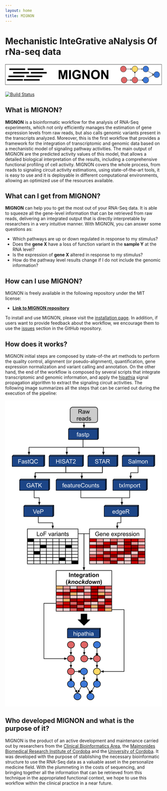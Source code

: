 ```yaml
---
layout: home
title: MIGNON
---
```


# **M**echanistic **I**nte**G**rative a**N**alysis **O**f r**N**a-seq data

[![MIGNON](img/MIGNON_logo_horizontal.svg)](https://github.com/babelomics/MIGNON/)

[![Build Status](https://travis-ci.com/babelomics/MIGNON.svg?branch=master)](https://travis-ci.com/babelomics/MIGNON)

## What is MIGNON?

**MIGNON** is a bioinformatic workflow for the analysis of RNA-Seq experiments, which not only efficiently manages the estimation of gene expression levels from raw reads, but also calls genomic variants present in the transcripts analyzed. Moreover, this is the first workflow that provides a framework for the integration of transcriptomic and genomic data based on a mechanistic model of signaling pathway activities. The main output of MIGNON are the predicted activity values of this model, that allows a detailed biological interpretation of the results, including a comprehensive functional profiling of cell activity. MIGNON covers the whole process, from reads to signaling circuit activity estimations, using state-of-the-art tools, it is easy to use and it is deployable in different computational environments, allowing an optimized use of the resources available. 

## What can I get from MIGNON?

**MIGNON** can help you to get the most out of your RNA-Seq data. It is able to squeeze all the gene-level information that can be retrieved from raw reads, delivering an integrated output that is directly interpretable by researchers in a very intuitive manner. With MIGNON, you can answer some questions as:

* Which pathways are up or down regulated in response to my stimulus?
* Does the **gene X** have a loss of function variant in the **sample Y** at the RNA level?
* Is the expression of **gene X** altered in response to my stimulus?
* How do the pathway level results change if I do not include the genomic information?

## How can I use MIGNON?

MIGNON is freely available in the following repository under the MIT license:

* [**Link to MIGNON repository**](https://github.com/babelomics/MIGNON/)

To install and use MIGNON, please visit the [installation page](1_installation.md). In addition, if users want to provide feedback about the workflow, we encourage them to use the [issues](https://github.com/babelomics/MIGNON/issues) section in the GitHub repository.


## How does it works?

MIGNON initial steps are composed by state-of-the art methods to perform the quality control, alignment (or pseudo-alignment), quantification, gene expression normalization and variant calling and annotation. On the other hand, the end of the workflow is composed by several scripts that integrate transcriptomic and genomic information, and apply the [hipathia](http://hipathia.babelomics.org/) signal propagation algorithm to extract the signaling circuit activities. The following image summarizes all the steps that can be carried out during the execution of the pipeline:

![MIGNON](img/MIGNON_workflow.svg)

## Who developed MIGNON and what is the purpose of it?

MIGNON is the product of an active development and maintenance carried out by researchers from the [Clinical Bioinformatics Area](http://www.clinbioinfosspa.es/), the [Maimonides Biomedical Research Institute of Cordoba](https://www.imibic.org/) and the [University of Cordoba](http://www.uco.es/). It was developed with the purpose of stablishing the necessary bioinformatic structure to use the RNA-Seq data as a valuable asset in the personalize medicine field. With the plummeting in the costs of sequencing, and bringing together all the information that can be retrieved from this technique in the appropriated functional context, we hope to use this workflow within the clinical practice in a near future.